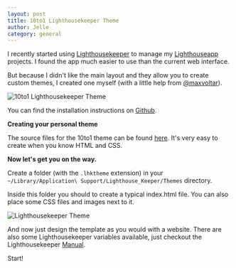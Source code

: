 ```yaml
---
layout: post
title: 10to1 Lighthousekeeper Theme
author: Jelle
category: general
---
```


I recently started using [Lighthousekeeper](http://www.mcubedsw.com/software/lighthousekeeper) to manage my [Lighthouseapp](http://lighthouseapp.com/) projects. I found the app much easier to use than the current web interface. 

But because I didn't like the main layout and they allow you to create custom themes, I created one myself (with a little help from [@maxvoltar](http://maxvoltar.com/)).

![10to1 Lighthousekeeper Theme](http://10to1.blog.s3.amazonaws.com/10to1-lighthousekeeper-theme.png)

You can find the installation instructions on [Github](https://github.com/fousa/lighthousekeeper-10to1-template/).

**Creating your personal theme**

The source files for the 10to1 theme can be found [here](https://github.com/fousa/lighthousekeeper-10to1-template/). It's very easy to create when you know HTML and CSS.

**Now let's get you on the way.**

Create a folder (with the `.lhktheme` extension) in your `~/Library/Application\ Support/Lighthouse_Keeper/Themes` directory.

Inside this folder you should to create a typical index.html file. You can also place some CSS files and images next to it.

![Lighthousekeeper Theme](http://10to1.blog.s3.amazonaws.com/lighthousekeeper-themes-folder.png)

And now just design the template as you would with a website. There are also some Lighthousekeeper variables available, just checkout the Lighthousekeeper [Manual](http://support.mcubedsw.com/kb/lighthouse-keeper/themes).

Start!
